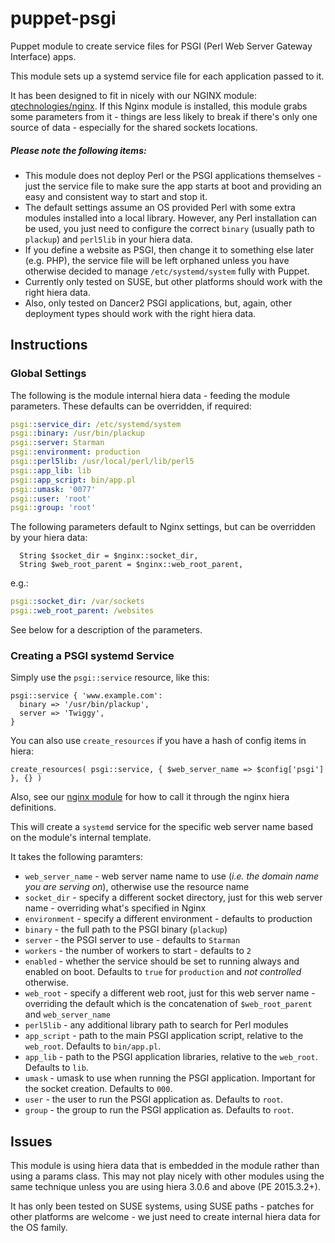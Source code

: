 # puppet-psgi
Puppet module to create service files for PSGI (Perl Web Server Gateway Interface) apps.

This module sets up a systemd service file for each application passed to it.

It has been designed to fit in nicely with our NGINX module: [qtechnologies/nginx](https://github.com/Q-Technologies/puppet-nginx.git).  If this Nginx module is installed, this module grabs some parameters from it - things are less likely to break if there's only one source of data - especially for the shared sockets locations.

##### Please note the following items:
* This module does not deploy Perl or the PSGI applications themselves - just the service file to make sure the app starts at boot and providing an easy and consistent way to start and stop it.
* The default settings assume an OS provided Perl with some extra modules installed into a local library.  However, any Perl installation can be used, you just need to configure the correct `binary` (usually path to `plackup`) and `perl5lib` in your hiera data.
* If you define a website as PSGI, then change it to something else later (e.g. PHP), the service file will be left orphaned unless you have otherwise decided to manage `/etc/systemd/system` fully with Puppet.
* Currently only tested on SUSE, but other platforms should work with the right hiera data.
* Also, only tested on Dancer2 PSGI applications, but, again, other deployment types should work with the right hiera data.

## Instructions
### Global Settings
The following is the module internal hiera data - feeding the module parameters.  These defaults can be overridden, if required:
```yaml
psgi::service_dir: /etc/systemd/system
psgi::binary: /usr/bin/plackup
psgi::server: Starman
psgi::environment: production
psgi::perl5lib: /usr/local/perl/lib/perl5
psgi::app_lib: lib
psgi::app_script: bin/app.pl
psgi::umask: '0077'
psgi::user: 'root'
psgi::group: 'root'
```
The following parameters default to Nginx settings, but can be overridden by your hiera data:
```puppet
  String $socket_dir = $nginx::socket_dir,
  String $web_root_parent = $nginx::web_root_parent,
```
e.g.:
```yaml
psgi::socket_dir: /var/sockets
psgi::web_root_parent: /websites

```
See below for a description of the parameters.
### Creating a PSGI systemd Service
Simply use the `psgi::service` resource, like this:
```puppet
psgi::service { 'www.example.com': 
  binary => '/usr/bin/plackup',
  server => 'Twiggy',
}
```
You can also use `create_resources` if you have a hash of config items in hiera:
```puppet
create_resources( psgi::service, { $web_server_name => $config['psgi'] }, {} )
```

Also, see our [nginx module](https://github.com/Q-Technologies/puppet-nginx.git) for how to call it through the nginx hiera definitions.

This will create a `systemd` service for the specific web server name based on the module's internal template.

It takes the following paramters:
* `web_server_name` - web server name name to use (*i.e. the domain name you are serving on*), otherwise use the resource name
* `socket_dir` - specify a different socket directory, just for this web server name - overriding what's specified in Nginx
* `environment` - specify a different environment - defaults to production
* `binary` - the full path to the PSGI binary (`plackup`)
* `server` - the PSGI server to use - defaults to `Starman`
* `workers` - the number of workers to start - defaults to `2`
* `enabled` - whether the service should be set to running always and enabled on boot.  Defaults to `true` for `production` and *not controlled* otherwise.
* `web_root` - specify a different web root, just for this web server name - overriding the default which is the concatenation of `$web_root_parent` and `web_server_name`
* `perl5lib` - any additional library path to search for Perl modules
* `app_script` - path to the main PSGI application script, relative to the `web_root`.  Defaults to `bin/app.pl`.
* `app_lib` - path to the PSGI application libraries, relative to the `web_root`.  Defaults to `lib`.
* `umask` - umask to use when running the PSGI application.  Important for the socket creation. Defaults to `000`.
* `user` - the user to run the PSGI application as.  Defaults to `root`.
* `group` - the group to run the PSGI application as.  Defaults to `root`.

## Issues
This module is using hiera data that is embedded in the module rather than using a params class.  This may not play nicely with other modules using the same technique unless you are using hiera 3.0.6 and above (PE 2015.3.2+).

It has only been tested on SUSE systems, using SUSE paths - patches for other platforms are welcome - we just need to create internal hiera data for the OS family.
